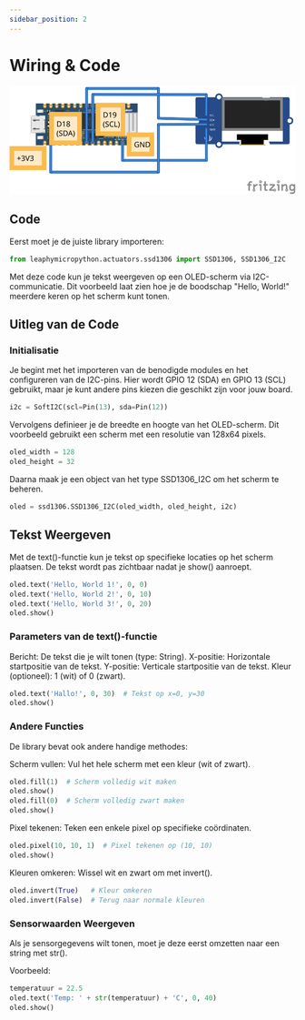 ```yaml
---
sidebar_position: 2
---
```


# Wiring & Code

![oled](nano_rp2040_oled.svg)
## Code

Eerst moet je de juiste library importeren:

```py
from leaphymicropython.actuators.ssd1306 import SSD1306, SSD1306_I2C
```
Met deze code kun je tekst weergeven op een OLED-scherm via I2C-communicatie. Dit voorbeeld laat zien hoe je de boodschap "Hello, World!" meerdere keren op het scherm kunt tonen.

## Uitleg van de Code

### Initialisatie
Je begint met het importeren van de benodigde modules en het configureren van de I2C-pins. Hier wordt GPIO 12 (SDA) en GPIO 13 (SCL) gebruikt, maar je kunt andere pins kiezen die geschikt zijn voor jouw board.

```py
i2c = SoftI2C(scl=Pin(13), sda=Pin(12))
```
Vervolgens definieer je de breedte en hoogte van het OLED-scherm. Dit voorbeeld gebruikt een scherm met een resolutie van 128x64 pixels.
```py
oled_width = 128
oled_height = 32
```
Daarna maak je een object van het type SSD1306_I2C om het scherm te beheren.

```py
oled = ssd1306.SSD1306_I2C(oled_width, oled_height, i2c)
```
## Tekst Weergeven

Met de text()-functie kun je tekst op specifieke locaties op het scherm plaatsen. De tekst wordt pas zichtbaar nadat je show() aanroept.

```py
oled.text('Hello, World 1!', 0, 0)
oled.text('Hello, World 2!', 0, 10)
oled.text('Hello, World 3!', 0, 20)
oled.show()
```

### Parameters van de text()-functie
Bericht: De tekst die je wilt tonen (type: String).
X-positie: Horizontale startpositie van de tekst.
Y-positie: Verticale startpositie van de tekst.
Kleur (optioneel): 1 (wit) of 0 (zwart).

```py
oled.text('Hallo!', 0, 30)  # Tekst op x=0, y=30
oled.show()
```
### Andere Functies
De library bevat ook andere handige methodes:

Scherm vullen: Vul het hele scherm met een kleur (wit of zwart).

```py
oled.fill(1)  # Scherm volledig wit maken
oled.show()
oled.fill(0)  # Scherm volledig zwart maken
oled.show()
```

Pixel tekenen: Teken een enkele pixel op specifieke coördinaten. 
```py
oled.pixel(10, 10, 1)  # Pixel tekenen op (10, 10)
oled.show()
```
Kleuren omkeren: Wissel wit en zwart om met invert().

```py
oled.invert(True)   # Kleur omkeren
oled.invert(False)  # Terug naar normale kleuren
```
### Sensorwaarden Weergeven
   
Als je sensorgegevens wilt tonen, moet je deze eerst omzetten naar een string met str().

Voorbeeld:
```py
temperatuur = 22.5
oled.text('Temp: ' + str(temperatuur) + 'C', 0, 40)
oled.show()
```

